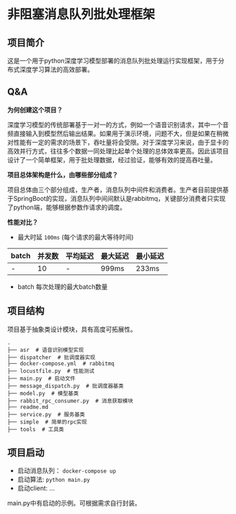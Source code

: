 # 非阻塞消息队列批处理框架

## 项目简介

这是一个用于python深度学习模型部署的消息队列批处理运行实现框架，用于分布式深度学习算法的高效部署。


## Q&A

**为何创建这个项目？**
    
>>
深度学习模型的传统部署基于一对一的方式，例如一个语音识别请求，其中一个音频直接输入到模型然后输出结果。如果用于演示环境，问题不大，但是如果在稍微对性能有一定的需求的场景下，吞吐量将会受限。对于深度学习来说，由于显卡的高效并行方式，往往多个数据一同处理比起单个处理的总体效率更高。因此该项目设计了一个简单框架，用于批处理数据，经过验证，能够有效的提高吞吐量。


**项目总体架构是什么，由哪些部分组成？**

>
项目总体由三个部分组成，生产者，消息队列中间件和消费者。生产者目前提供基于SpringBoot的实现，消息队列中间间默认是rabbitmq，关键部分消费者只实现了python端，能够根据参数作请求的调度。

**性能对比？**

+ 最大时延 `100ms` (每个请求的最大等待时间)

| batch | 并发数 | 平均延迟 | 最大延迟 |最小延迟|
|----|----|----|----|----|
|-|10|-|999ms|233ms|

+ batch 每次处理的最大batch数量

## 项目结构
项目基于抽象类设计模块，具有高度可拓展性。
```
.
├── asr  # 语音识别模型实现
├── dispatcher  # 批调度器实现
├── docker-compose.yml  # rabbitmq
├── locustfile.py  # 性能测试
├── main.py  # 启动文件
├── message_dispatch.py  # 批调度器基类
├── model.py  # 模型基类
├── rabbit_rpc_consumer.py  # 消息获取模块
├── readme.md
├── service.py  # 服务基类
├── simple  # 简单的rpc实现
├── tools  # 工具类
```

## 项目启动

+ 启动消息队列： `docker-compose up`
+ 启动算法: `python main.py`
+ 启动client: ...

main.py中有启动的示例。可根据需求自行封装。